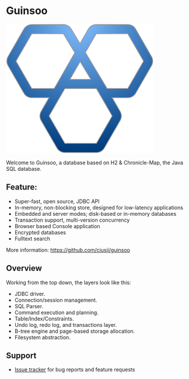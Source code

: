 # Guinsoo

![logo](./public/gunsioo.svg)

Welcome to Guinsoo, a database based on H2 & Chronicle-Map, the Java SQL database.


## Feature:

* Super-fast, open source, JDBC API
* In-memory, non-blocking store, designed for low-latency applications
* Embedded and server modes; disk-based or in-memory databases
* Transaction support, multi-version concurrency
* Browser based Console application
* Encrypted databases
* Fulltext search

More information: https://github.com/ciusji/guinsoo


## Overview
Working from the top down, the layers look like this:

* JDBC driver.
* Connection/session management.
* SQL Parser.
* Command execution and planning.
* Table/Index/Constraints.
* Undo log, redo log, and transactions layer.
* B-tree engine and page-based storage allocation.
* Filesystem abstraction.


## Support

* [Issue tracker](https://github.com/ciusji/guinsoo/issues) for bug reports and feature requests